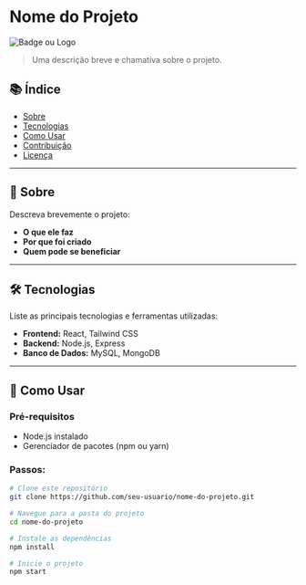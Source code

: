 # Nome do Projeto
![Badge ou Logo](https://link-da-imagem.com/imagem.png)

> Uma descrição breve e chamativa sobre o projeto.

## 📚 Índice
- [Sobre](#sobre)
- [Tecnologias](#tecnologias)
- [Como Usar](#como-usar)
- [Contribuição](#contribuição)
- [Licença](#licença)

---

## 📝 Sobre
Descreva brevemente o projeto:
- **O que ele faz**
- **Por que foi criado**
- **Quem pode se beneficiar**

---

## 🛠️ Tecnologias
Liste as principais tecnologias e ferramentas utilizadas:
- **Frontend:** React, Tailwind CSS
- **Backend:** Node.js, Express
- **Banco de Dados:** MySQL, MongoDB

---

## 🚀 Como Usar
### Pré-requisitos
- Node.js instalado
- Gerenciador de pacotes (npm ou yarn)

### Passos:
```bash
# Clone este repositório
git clone https://github.com/seu-usuario/nome-do-projeto.git

# Navegue para a pasta do projeto
cd nome-do-projeto

# Instale as dependências
npm install

# Inicie o projeto
npm start
